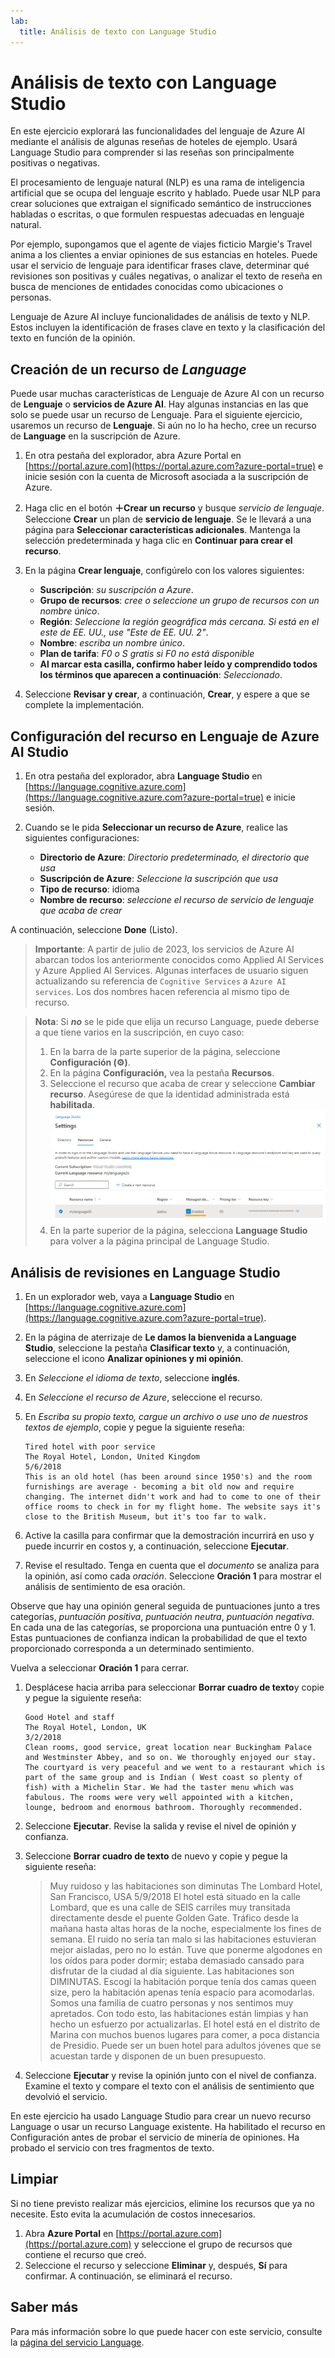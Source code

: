 ```yaml
---
lab:
  title: Análisis de texto con Language Studio
---
```


# Análisis de texto con Language Studio

En este ejercicio explorará las funcionalidades del lenguaje de Azure AI mediante el análisis de algunas reseñas de hoteles de ejemplo. Usará Language Studio para comprender si las reseñas son principalmente positivas o negativas.

El procesamiento de lenguaje natural (NLP) es una rama de inteligencia artificial que se ocupa del lenguaje escrito y hablado. Puede usar NLP para crear soluciones que extraigan el significado semántico de instrucciones habladas o escritas, o que formulen respuestas adecuadas en lenguaje natural.

Por ejemplo, supongamos que el agente de viajes ficticio Margie's Travel anima a los clientes a enviar opiniones de sus estancias en hoteles. Puede usar el servicio de lenguaje para identificar frases clave, determinar qué revisiones son positivas y cuáles negativas, o analizar el texto de reseña en busca de menciones de entidades conocidas como ubicaciones o personas.

Lenguaje de Azure AI incluye funcionalidades de análisis de texto y NLP. Estos incluyen la identificación de frases clave en texto y la clasificación del texto en función de la opinión.

## Creación de un recurso de *Language*

Puede usar muchas características de Lenguaje de Azure AI con un recurso de **Lenguaje** o **servicios de Azure AI**. Hay algunas instancias en las que solo se puede usar un recurso de Lenguaje. Para el siguiente ejercicio, usaremos un recurso de **Lenguaje**. Si aún no lo ha hecho, cree un recurso de **Language** en la suscripción de Azure.

1. En otra pestaña del explorador, abra Azure Portal en [https://portal.azure.com](https://portal.azure.com?azure-portal=true) e inicie sesión con la cuenta de Microsoft asociada a la suscripción de Azure.

1. Haga clic en el botón **&#65291;Crear un recurso** y busque *servicio de lenguaje*. Seleccione **Crear** un plan de **servicio de lenguaje**. Se le llevará a una página para **Seleccionar características adicionales**. Mantenga la selección predeterminada y haga clic en **Continuar para crear el recurso**. 

1. En la página **Crear lenguaje**, configúrelo con los valores siguientes:
    - **Suscripción**: *su suscripción a Azure*.
    - **Grupo de recursos**: *cree o seleccione un grupo de recursos con un nombre único*.
    - **Región**: *Seleccione la región geográfica más cercana. Si está en el este de EE. UU., use "Este de EE. UU. 2"*.
    - **Nombre**: *escriba un nombre único*.
    - **Plan de tarifa**: *F0 o S gratis si F0 no está disponible*
    - **Al marcar esta casilla, confirmo haber leído y comprendido todos los términos que aparecen a continuación**: *Seleccionado*.

1. Seleccione **Revisar y crear**, a continuación, **Crear**, y espere a que se complete la implementación.

## Configuración del recurso en Lenguaje de Azure AI Studio

1. En otra pestaña del explorador, abra **Language Studio** en [https://language.cognitive.azure.com](https://language.cognitive.azure.com?azure-portal=true) e inicie sesión.

1. Cuando se le pida **Seleccionar un recurso de Azure**, realice las siguientes configuraciones:
    - **Directorio de Azure**: *Directorio predeterminado, el directorio que usa*
    - **Suscripción de Azure**: *Seleccione la suscripción que usa*
    - **Tipo de recurso**: idioma
    - **Nombre de recurso**: *seleccione el recurso de servicio de lenguaje que acaba de crear*

A continuación, seleccione **Done** (Listo).

> **Importante**: A partir de julio de 2023, los servicios de Azure AI abarcan todos los anteriormente conocidos como Applied AI Services y Azure Applied AI Services. Algunas interfaces de usuario siguen actualizando su referencia de `Cognitive Services` a `Azure AI services`. Los dos nombres hacen referencia al mismo tipo de recurso.

> **Nota**: Si ***no*** se le pide que elija un recurso Language, puede deberse a que tiene varios en la suscripción, en cuyo caso:
> 1. En la barra de la parte superior de la página, seleccione **Configuración (&#9881;)**. 
> 1. En la página **Configuración,** vea la pestaña **Recursos**.
> 1. Seleccione el recurso que acaba de crear y seleccione **Cambiar recurso**. Asegúrese de que la identidad administrada está **habilitada**.
> ![Habilite el recurso Language.](media/analyze-text-language-service/language-resource-enabled.png)
> 1. En la parte superior de la página, selecciona **Language Studio** para volver a la página principal de Language Studio.

## Análisis de revisiones en Language Studio

1. En un explorador web, vaya a **Language Studio** en [https://language.cognitive.azure.com](https://language.cognitive.azure.com?azure-portal=true).

1. En la página de aterrizaje de **Le damos la bienvenida a Language Studio**, seleccione la pestaña **Clasificar texto** y, a continuación, seleccione el icono **Analizar opiniones y mi opinión**.

1. En *Seleccione el idioma de texto*, seleccione **inglés**.

1. En *Seleccione el recurso de Azure*, seleccione el recurso.

1. En *Escriba su propio texto, cargue un archivo o use uno de nuestros textos de ejemplo*, copie y pegue la siguiente reseña:

    ```
    Tired hotel with poor service
    The Royal Hotel, London, United Kingdom
    5/6/2018
    This is an old hotel (has been around since 1950's) and the room furnishings are average - becoming a bit old now and require changing. The internet didn't work and had to come to one of their office rooms to check in for my flight home. The website says it's close to the British Museum, but it's too far to walk.
    ```

1. Active la casilla para confirmar que la demostración incurrirá en uso y puede incurrir en costos y, a continuación, seleccione **Ejecutar**.

1. Revise el resultado. Tenga en cuenta que el *documento* se analiza para la opinión, así como cada *oración*. Seleccione **Oración 1** para mostrar el análisis de sentimiento de esa oración. 

Observe que hay una opinión general seguida de puntuaciones junto a tres categorías, *puntuación positiva*, *puntuación neutra*, *puntuación negativa*. En cada una de las categorías, se proporciona una puntuación entre 0 y 1. Estas puntuaciones de confianza indican la probabilidad de que el texto proporcionado corresponda a un determinado sentimiento. 

Vuelva a seleccionar **Oración 1** para cerrar.

1. Desplácese hacia arriba para seleccionar **Borrar cuadro de texto**y copie y pegue la siguiente reseña:

    ```
    Good Hotel and staff
    The Royal Hotel, London, UK
    3/2/2018
    Clean rooms, good service, great location near Buckingham Palace and Westminster Abbey, and so on. We thoroughly enjoyed our stay. The courtyard is very peaceful and we went to a restaurant which is part of the same group and is Indian ( West coast so plenty of fish) with a Michelin Star. We had the taster menu which was fabulous. The rooms were very well appointed with a kitchen, lounge, bedroom and enormous bathroom. Thoroughly recommended.
    ```
    
    
1. Seleccione **Ejecutar**. Revise la salida y revise el nivel de opinión y confianza.

1. Seleccione **Borrar cuadro de texto** de nuevo y copie y pegue la siguiente reseña:

    >Muy ruidoso y las habitaciones son diminutas The Lombard Hotel, San Francisco, USA 5/9/2018 El hotel está situado en la calle Lombard, que es una calle de SEIS carriles muy transitada directamente desde el puente Golden Gate. Tráfico desde la mañana hasta altas horas de la noche, especialmente los fines de semana. El ruido no sería tan malo si las habitaciones estuvieran mejor aisladas, pero no lo están. Tuve que ponerme algodones en los oídos para poder dormir; estaba demasiado cansado para disfrutar de la ciudad al día siguiente. Las habitaciones son DIMINUTAS. Escogí la habitación porque tenía dos camas queen size, pero la habitación apenas tenía espacio para acomodarlas. Somos una familia de cuatro personas y nos sentimos muy apretados. Con todo esto, las habitaciones están limpias y han hecho un esfuerzo por actualizarlas. El hotel está en el distrito de Marina con muchos buenos lugares para comer, a poca distancia de Presidio. Puede ser un buen hotel para adultos jóvenes que se acuestan tarde y disponen de un buen presupuesto.

1. Seleccione **Ejecutar** y revise la opinión junto con el nivel de confianza. Examine el texto y compare el texto con el análisis de sentimiento que devolvió el servicio.

En este ejercicio ha usado Language Studio para crear un nuevo recurso Language o usar un recurso Language existente. Ha habilitado el recurso en Configuración antes de probar el servicio de minería de opiniones. Ha probado el servicio con tres fragmentos de texto.

## Limpiar

Si no tiene previsto realizar más ejercicios, elimine los recursos que ya no necesite. Esto evita la acumulación de costos innecesarios.

1. Abra **Azure Portal** en [https://portal.azure.com](https://portal.azure.com) y seleccione el grupo de recursos que contiene el recurso que creó.
1. Seleccione el recurso y seleccione **Eliminar** y, después, **Sí** para confirmar. A continuación, se eliminará el recurso.

## Saber más

Para más información sobre lo que puede hacer con este servicio, consulte la [página del servicio Language](https://learn.microsoft.com/azure/ai-services/language-service/overview).
